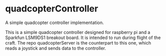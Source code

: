 # quadcopterController
A simple quadcopter controller implementation.

This is a simple quadcopter controller designed for raspberry pi and a Sparkfun LSM9DS1 breakout board. It is intended to run during flight of the craft. The repo quadcopterServer is the counterpart to this one, which reads a joystick and sends data to the controller.
